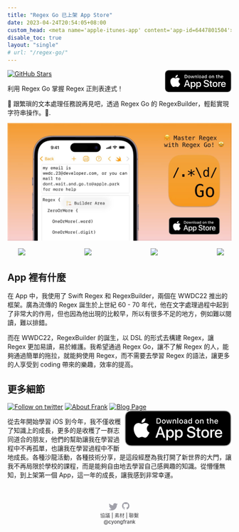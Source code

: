 ```yaml
---
title: "Regex Go 已上架 App Store"
date: 2023-04-24T20:54:05+08:00
custom_head: <meta name='apple-itunes-app' content='app-id=6447801504'>
disable_toc: true
layout: "single"
# url: "/regex-go/"
---
```


<!-- <div align-items="end"> -->
<a href="https://github.com/yongfrank/RegexGo">
    <img src="https://img.shields.io/github/stars/yongfrank/RegexGo.svg?style=social" alt="GitHub Stars">
</a>

<a href="https://apps.apple.com/app/regex-go/id6447801504" >
    <img src="../images/download-on-the-app-store.svg" alt="download on app store" align="right" width="150px">
</a>
<!-- </div> -->

利用 Regex Go 掌握 Regex 正則表達式！

🤗 跟繁瑣的文本處理任務說再見吧，透過 Regex Go 的 RegexBuilder，輕鬆實現字符串操作。🤩.

<!--more-->

[![cover image](cover.jpg)](https://apps.apple.com/app/regex-go/id6447801504)
<!-- https://blog.csdn.net/lishimin1012/article/details/88949602 -->
<!-- markdownlint-disable MD033 -->

<style>
@media screen and (max-width: 960px){
    ul#container
    {
    overflow: hidden;
    overflow-x: scroll;
    width: 88%; /* or whatever */
    /* height: 100%; or whatever */
    white-space: nowrap;
    }
    
    ul#container li
    {
    display: inline-block;
    width: 70%; /* or whatever */
    /* height: 100%; or whatever */
    }
}
 
@media screen and (min-width: 960px){
      ul#container
    {
    overflow: hidden;
    overflow-x: scroll;
    width: 96%; /* or whatever */
    /* height: 100%; or whatever */
    white-space: nowrap;
    }
    
    ul#container li
    {
    display: inline-block;
    width: 30%; /* or whatever */
    /* height: 100%; or whatever */
    }
}
</style>
<!-- https://stackoverflow.com/questions/2728715/iphone-scroll-images-horizontally-like-in-appstore -->
<ul id="container">
  <li><image src="../images/1.jpg"></image></li>
  <li><image src="../images/2.jpg"></image></li>
  <li><image src="../images/3.jpg"></image></li>
  <li><image src="../images/4.jpg"></image></li>
  <li><image src="../images/5.jpg"></image></li>
</ul>


## App 裡有什麼

在 App 中，我使用了 Swift Regex 和 RegexBuilder，兩個在 WWDC22 推出的框架。廣為流傳的 Regex 誕生於上世紀 60 - 70 年代，他在文字處理過程中起到了非常大的作用，但也因為他出現的比較早，所以有很多不足的地方，例如難以閱讀，難以排錯。

而在 WWDC22，RegexBuilder 的誕生，以 DSL 的形式去構建 Regex，讓 Regex 更加易讀，易於維護。我希望通過 Regex Go，讓不了解 Regex 的人，能夠通過簡單的拖拉，就能夠使用 Regex，而不需要去學習 Regex 的語法，讓更多的人享受到 coding 帶來的樂趣，效率的提高。

## 更多細節

[![Follow on twitter](https://img.shields.io/twitter/follow/cyongfrank)](https://twitter.com/intent/follow?screen_name=cyongfrank)
[![About Frank](https://img.shields.io/badge/Find_More_Project-yongfrank.github.io/about-9ef)](https://yongfrank.github.io/about)
[![Blog Page](https://img.shields.io/badge/Blog_Page-yongfrank.github.io-success)](https://yongfrank.github.io/)
<a href="https://apps.apple.com/app/regex-go/id6447801504">
    <img src="../images/download-on-the-app-store.svg" alt="download on app store" style="float: right;">
</a>

從去年開始學習 iOS 到今年，我不僅收穫了知識上的成長，更多的是收穫了一群志同道合的朋友，他們的幫助讓我在學習過程中不再孤單，也讓我在學習過程中不斷地成長。各種沙龍活動，各種技術分享，是這段經歷為我打開了新世界的大門，讓我不再局限於學校的課程，而是能夠自由地去學習自己感興趣的知識。從懵懂無知，到上架第一個 App，這一年的成長，讓我感到非常幸運。

<style>
.links {
    text-align: center;
    font-weight: 500;
    color: #424245;
    font-size: 0.8em;
    margin-top: 50px;
    margin-bottom: 20px;
}

.links__item {
    color: #424245;
    text-decoration: none;
}

@media (prefers-color-scheme: dark) {
    .links {
        color: rgba(255, 255, 255, 0.2);
    }
    .links__item {
        color: rgba(255, 255, 255, 0.5);
    }
}

.links__item:hover {
    animation: colorChange 0.5s both;
}
@keyframes colorChange {
    from {
        color: rgba(255, 255, 255, 0.5);
    }
    to {
        color: #F2A33C;
    }
}
</style>
<div class="links">
    <!-- <a href="https://chat.nuxt.dev"><img width="20px" src="../images/discord.svg" alt="Discord"></a>&nbsp;&nbsp; -->
    <a href="https://twitter.com/cyongfrank"><img width="20px" src="../images/twitter.svg" alt="Twitter"></a>&nbsp;&nbsp;
    <a href="https://github.com/yongfrank"><img width="20px" src="../images/github.svg" alt="GitHub"></a>
    <br>
    <a href="../privacy-policy/" title="privacy" class="links__item" style="text-decoration: none;">協議</a>
    |
    <a href="https://www.dropbox.com/sh/k43u1bkqd4lsrnc/AABQvkI5rkY8keLz2yAwj6Lta?dl=0" title="PressKit at Dropbox" class="links__item" style="text-decoration: none;">素材</a>
    |
    <a href="mailto:yongfrank@outlook.com" title="Mail" class="links__item" style="text-decoration: none;">聯繫</a>
    <br>
    <a href="https://twitter.com/cyongfrank" title="Twitter at @cyongfrank" class="links__item" style="text-decoration: none;">@cyongfrank</a>
</div>
